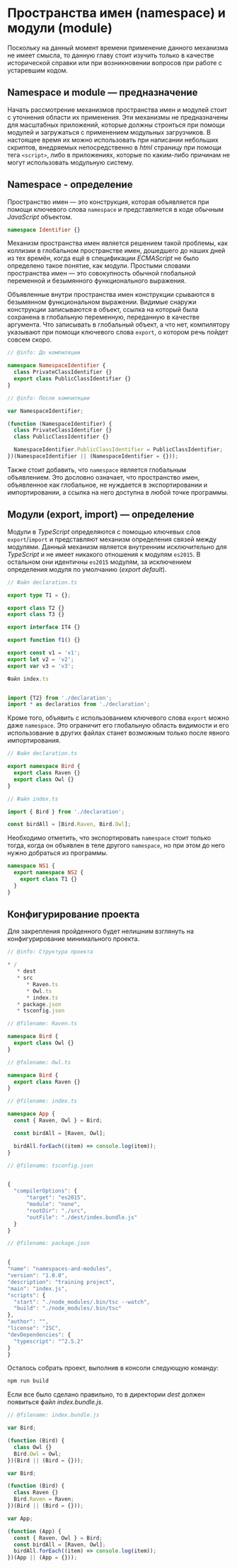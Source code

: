 # Пространства имен (namespace) и модули (module)

Поскольку на данный момент времени применение данного механизма не имеет смысла, то данную главу стоит изучить только в качестве исторической справки или при возникновении вопросов при работе с устаревшим кодом.

## Namespace и module — предназначение

Начать рассмотрение механизмов пространства имен и модулей стоит с уточнения области их применения. Эти механизмы не предназначены для масштабных приложений, которые должны строиться при помощи модулей и загружаться с применением модульных загрузчиков. В настоящее время их можно использовать при написании небольших скриптов, внедряемых непосредственно в _html_ страницу при помощи тега `<script>`, либо в приложениях, которые по каким-либо причинам не могут использовать модульную систему.

## Namespace - определение

Пространство имен — это конструкция, которая объявляется при помощи ключевого слова `namespace` и представляется в коде обычным _JavaScript_ объектом.

```ts
namespace Identifier {}
```

Механизм пространства имен является решением такой проблемы, как коллизии в глобальном пространстве имен, дошедшего до наших дней из тех времён, когда ещё в спецификации _ECMAScript_ не было определено такое понятие, как модули. Простыми словами пространства имен — это совокупность обычной глобальной переменной и безымянного функционального выражения.

Объявленные внутри пространства имен конструкции срываются в безымянном функциональном выражении. Видимые снаружи конструкции записываются в объект, ссылка на который была сохранена в глобальную переменную, переданную в качестве аргумента. Что записывать в глобальный объект, а что нет, компилятору указывают при помощи ключевого слова `export`, о котором речь пойдет совсем скоро.

```ts
// @info: До компиляции

namespace NamespaceIdentifier {
  class PrivateClassIdentifier {}
  export class PublicClassIdentifier {}
}
```

```ts
// @info: После компиляции

var NamespaceIdentifier;

(function (NamespaceIdentifier) {
  class PrivateClassIdentifier {}
  class PublicClassIdentifier {}

  NamespaceIdentifier.PublicClassIdentifier = PublicClassIdentifier;
})(NamespaceIdentifier || (NamespaceIdentifier = {}));
```

Также стоит добавить, что `namespace` является глобальным объявлением. Это дословно означает, что пространство имен, объявленное как глобальное, не нуждается в экспортировании и импортировании, а ссылка на него доступна в любой точке программы.

## Модули (export, import) — определение

Модули в _TypeScript_ определяются с помощью ключевых слов `export`/`import` и представляют механизм определения связей между модулями. Данный механизм является внутренним исключительно для _TypeScript_ и не имеет никакого отношения к модулям `es2015`. В остальном они идентичны `es2015` модулям, за исключением определения модуля по умолчанию (_export default_).

```ts
// Файл declaration.ts

export type T1 = {};

export class T2 {}
export class T3 {}

export interface IT4 {}

export function f1() {}

export const v1 = 'v1';
export let v2 = 'v2';
export var v3 = 'v3';
```

```ts
Файл index.ts


import {T2} from './declaration';
import * as declaratios from './declaration';
```

Кроме того, объявить с использованием ключевого слова `export` можно даже `namespace`. Это ограничит его глобальную область видимости и его использование в других файлах станет возможным только после явного импортирования.

```ts
// Файл declaration.ts

export namespace Bird {
  export class Raven {}
  export class Owl {}
}
```

```ts
// Файл index.ts

import { Bird } from './declaration';

const birdAll = [Bird.Raven, Bird.Owl];
```

Необходимо отметить, что экспортировать `namespace` стоит только тогда, когда он объявлен в теле другого `namespace`, но при этом до него нужно добраться из программы.

```ts
namespace NS1 {
  export namespace NS2 {
    export class T1 {}
  }
}
```

## Конфигурирование проекта

Для закрепления пройденного будет нелишним взглянуть на конфигурирование минимального проекта.

```ts
// @info: Структура проекта

* /
   * dest
   * src
      * Raven.ts
      * Owl.ts
      * index.ts
   * package.json
   * tsconfig.json
```

```ts
// @filename: Raven.ts

namespace Bird {
  export class Owl {}
}
```

```ts
// @falename: Owl.ts

namespace Bird {
  export class Raven {}
}
```

```ts
// @filename: index.ts

namespace App {
  const { Raven, Owl } = Bird;

  const birdAll = [Raven, Owl];

  birdAll.forEach((item) => console.log(item));
}
```

```ts
// @filename: tsconfig.json


{
  "compilerOptions": {
      "target": "es2015",
      "module": "none",
      "rootDir": "./src",
      "outFile": "./dest/index.bundle.js"
  }
}
```

```ts
// @filename: package.json


{
"name": "namespaces-and-modules",
"version": "1.0.0",
"description": "training project",
"main": "index.js",
"scripts": {
  "start": "./node_modules/.bin/tsc --watch",
  "build": "./node_modules/.bin/tsc"
},
"author": "",
"license": "ISC",
"devDependencies": {
  "typescript": "^2.5.2"
}
}
```

Осталось собрать проект, выполнив в консоли следующую команду:

```sh
npm run build
```

Если все было сделано правильно, то в директории _dest_ должен появиться файл _index.bundle.js_.

```ts
// @filename: index.bundle.js

var Bird;

(function (Bird) {
  class Owl {}
  Bird.Owl = Owl;
})(Bird || (Bird = {}));

var Bird;

(function (Bird) {
  class Raven {}
  Bird.Raven = Raven;
})(Bird || (Bird = {}));

var App;

(function (App) {
  const { Raven, Owl } = Bird;
  const birdAll = [Raven, Owl];
  birdAll.forEach((item) => console.log(item));
})(App || (App = {}));
```
